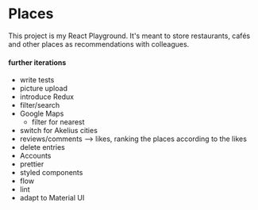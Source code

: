 # Places
This project is my React Playground.
It's meant to store restaurants, cafés and other places as recommendations with colleagues.

#### further iterations

- write tests
- picture upload
- introduce Redux
- filter/search
- Google Maps
    - filter for nearest
- switch for Akelius cities
- reviews/comments —> likes, ranking the places according to the likes
- delete entries
- Accounts
- prettier
- styled components
- flow
- lint
- adapt to Material UI
